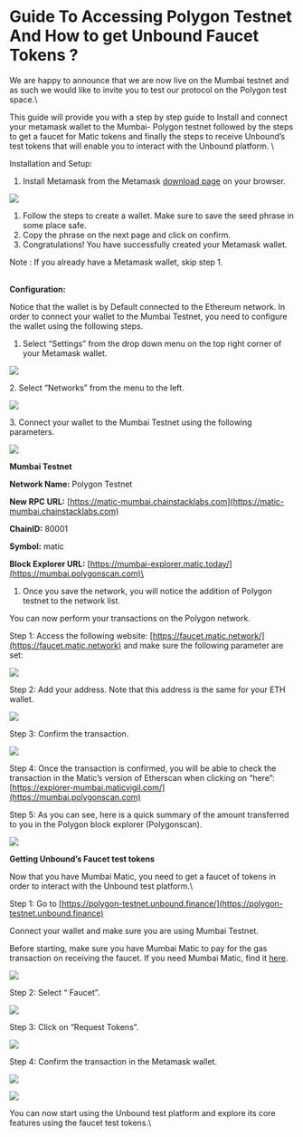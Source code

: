 # Guide To Accessing Polygon Testnet And How to get Unbound Faucet Tokens ?

We are happy to announce that we are now live on the Mumbai testnet and as such we would like to invite you to test our protocol on the Polygon test space.\


This guide will provide you with a step by step guide to Install and connect your metamask wallet to the Mumbai- Polygon testnet followed by the steps to get a faucet for Matic tokens and finally the steps to receive Unbound’s test tokens that will enable you to interact with the Unbound platform. \


Installation and Setup:

1. &#x20;Install Metamask from the Metamask [download page](http://metamask.io) on your browser.

![](https://lh3.googleusercontent.com/alEk9SmiMvGi\_RDtQRncDaHgT1VY7kjlUHrBL40QPMAnM8NVvtc7Z-qYe\_BIUaZxkC8o4Hp\_o6frs16975UGvbSACGoae4Ii\_W6F4WwFg2sP9DpEB4t6C5JiLS2TU\_4i765tQhGx)

1. Follow the steps to create a wallet.  Make sure to save the seed phrase in some place safe.
2. Copy the phrase on the next page and click on confirm.&#x20;
3. Congratulations! You have successfully created your Metamask wallet.

Note  :  If you already have a Metamask wallet, skip step 1.

\
**Configuration:**

Notice that the wallet is by Default connected to the Ethereum network. In order to connect your wallet to the Mumbai Testnet, you need to configure the wallet using the following steps.

1. Select “Settings” from the drop down menu on the top right corner of your Metamask wallet.



![](https://lh6.googleusercontent.com/qUNSpRzFt-HnYrGQDrVgfjjLwnlfN2K0W6zCmbJb70mNmgYaP5juMINL4qmzymY4J4oUyoLkRy-I0cRvjV17ok-ltiYTdGUw8mSZma4wbcLqHzH4ACpB\_nT3JYcXiN5pnid77\_Fi)

2\.  Select “Networks” from the menu to the left.



![](https://lh5.googleusercontent.com/ixWoC4PDQsU2XqWF9Y01p\_DUQIsfWFYzHoeLShD0w6tJ3k9IaZ-nOF3\_cztSa80j2HnEazc0o8fXzLstEQzRTCKuS0hqMaLqQwG-zYqqxqnXdgB2QLImxJdUsADIYY\_OA-8mI2A8)

3\. Connect your wallet to the Mumbai Testnet using the following parameters.



![](https://lh3.googleusercontent.com/VEtjPzFhoCbKr0vJQAb-Vxpkdn0FzANIm9tt2hRCQkuaY9a1n8k4JJAmDzeZCusIkUfk\_IODA0pVBPPp8PIpkNhFNGtTtGdY2y2CdgYI3jjVv0pTsTcc05kadHp7Htac-H\_E5cXA)

**Mumbai Testnet**

**Network Name:** Polygon Testnet

**New RPC URL:** [https://matic-mumbai.chainstacklabs.com](https://matic-mumbai.chainstacklabs.com)

**ChainID:** 80001

**Symbol:** matic

**Block Explorer URL:** [https://mumbai-explorer.matic.today/](https://mumbai.polygonscan.com)\


1. Once you save the network, you will notice the addition of Polygon testnet to the network list.&#x20;

You can now perform your transactions on the Polygon network.

Step 1: Access the following website: [https://faucet.matic.network/](https://faucet.matic.network) and make sure the following parameter are set:

![](https://lh6.googleusercontent.com/2VFBDl9uCqJyuMi-HgmNWh28VXbK8APosoxLsQmbr6A9Y4z8Fs25rsiF7cu3AZNvokJvbqewRwL-8326ucxcvYh9oe5cv-cX6Ncct7KFiQEMoAYkOdE-0NUkRKaPd77cPTJlYNc0)

Step 2: Add your address. Note that this address is the same for your ETH wallet.

![](https://lh5.googleusercontent.com/GgQKrNpN9jIFXBN-v0GkgKDxA7LLgHixyV\_42mtIGvysabu-eIDfmrrzjp4ZfXwnIBAbMR3b9prC19Hp6pSM1RumUTg4XcVo2GYeps4SQTqJXh7g3\_maoPAa5M9cV\_RLAqpzyIxN)

Step 3: Confirm the transaction.



![](https://lh6.googleusercontent.com/srKUbHEQ-\_-mKtkjA3QjCrwbTX088TrJT3F3bHZl37wvLxlrX2VxDF5QIZvIIXULfFWLu\_ClYTtdbJtUI6xKGton-g6rxMo8GGiuK3hQ-gKDtDDQ0NsK\_WHFjpWe-n9hzAZvaTJJ)

Step 4: Once the transaction is confirmed, you will be able to check the transaction in the Matic’s version of Etherscan when clicking on “here”: [https://explorer-mumbai.maticvigil.com/](https://mumbai.polygonscan.com)

Step 5: As you can see, here is a quick summary of the amount transferred to you in the Polygon block explorer (Polygonscan).



![](https://lh5.googleusercontent.com/9AgJhnv7sjRB9q3hhrwxBXuzJqgpDgKhaXCd6r7SighbjRCnbR8WQPw\_AhG6z5MxGSRoD7ieS88Ex02eOE4p-qbC6vtQMM3WuEvG4ZvdUHRhXvEkIvgjAD-wA5Cedm4bowXefLxY)

**Getting Unbound’s Faucet test tokens**

Now that you have Mumbai Matic, you need to get a faucet of tokens in order to interact with the Unbound test platform.\


Step 1: Go to [https://polygon-testnet.unbound.finance/](https://polygon-testnet.unbound.finance)

Connect your wallet and make sure you are using Mumbai Testnet.

Before starting, make sure you have Mumbai Matic to pay for the gas transaction on receiving the faucet. If you need Mumbai Matic, find it [here](https://faucet.matic.network).

![](https://lh4.googleusercontent.com/ffIlQISDuxzsW3GW2hfLfdk-2bhhYZ3AJ2lBE4eTD5-6RCImfQ3TFure7Nz-qi9udlMWlrUy4Vr0VOdE-qoyfDUI2o3BOKMSlcre\_9H84aNaOInhNSyYeMY568U252jmv0ftPfB\_)

Step 2: Select “ Faucet”.

![](https://lh5.googleusercontent.com/0V1djsEX4gYmO1J6GbB56Xt\_ulP2vPUIxf0n9Z88b2mKZ\_1fo4HbNAoJE-KLJPISQmJSW5ZbKO-Og7XQnOCBOUreQ11jbhd1\_NViC3ScQ9\_EPifEPaIkI43eBJESA9b\_aJX19jwu)

Step 3: Click on “Request Tokens”.

![](https://lh4.googleusercontent.com/lGy8UOBqd6ipSO7\_QrEf3WUrsZZ\_9um7I1qzleYQiM6rdVkC9PidGRkou4CkcR-r1oOPQs2WrwsZUdLuJJ5uTgHJRiTFruCeVV6IceLrEC--eYKV2NV4sVLCdTQcGS1Jr0rs9BHB)

Step 4: Confirm the transaction in the Metamask wallet.

![](https://lh6.googleusercontent.com/V68KHrh9xI\_K0AXL7O3aZgFqfEsWzLsG5yBSq5PVga9N6M8p4s8tOGeaJxCkwVJMHrkkrZs\_F9oVTFiYqtxSN9oyrK1aE7L2v\_miPbh9FrQY2Eb9VeG\_LbxJKHZ8U99xUpeKzI-4)

![](https://lh3.googleusercontent.com/SpJbUiQcTanjhjQagT8VpJgMJIKNUSKhGKt8TGJCkBkuF837nRTfgtNQfqN188ju4brnYQ-KSDFIfCjk4ARdB0FSxWuvARNq5a6dFt0dwDDgvRsW\_C7gN44AxE0\_4QvwOSguWmO5)

You can now start using the Unbound test platform and explore its core features using the faucet test tokens.\
